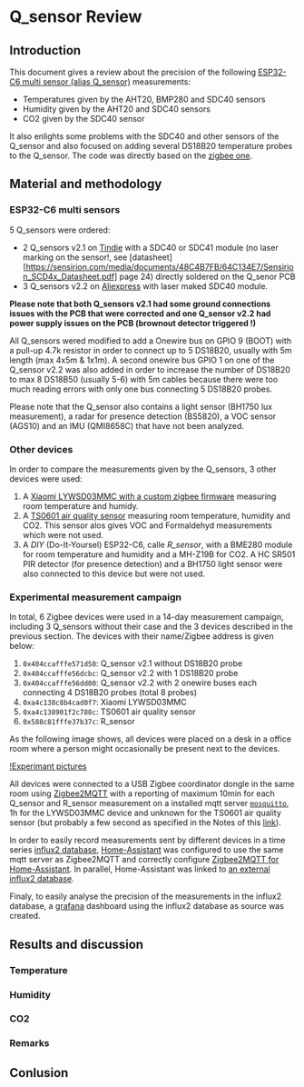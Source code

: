 # Q_sensor Review

## Introduction

This document gives a review about the precision of the following [ESP32-C6 multi sensor (alias Q_sensor)](https://www.tindie.com/products/adz1122/esp32-c6-multi-sensor-co2-voc-imu/) measurements:
- Temperatures given by the AHT20, BMP280 and SDC40 sensors
- Humidity given by the AHT20 and SDC40 sensors
- CO2 given by the SDC40 sensor

It also enlights some problems with the SDC40 and other sensors of the Q_sensor and also focused on adding several DS18B20 temperature probes to the Q_sensor. The code was directly based on the [zigbee one](https://github.com/xyzroe/Q_sensor).


## Material and methodology

### ESP32-C6 multi sensors

5 Q_sensors were ordered:
- 2 Q_sensors v2.1 on [Tindie](https://www.tindie.com/products/adz1122/esp32-c6-multi-sensor-co2-voc-imu/) with a SDC40 or SDC41 module (no laser marking on the sensor!, see [datasheet][https://sensirion.com/media/documents/48C4B7FB/64C134E7/Sensirion_SCD4x_Datasheet.pdf] page 24) directly soldered on the Q_senor PCB
- 3 Q_sensors v2.2 on [Aliexpress](https://fr.aliexpress.com/item/1005007922381128.html) with laser maked SDC40 module.

**Please note that both Q_sensors v2.1 had some ground connections issues with the PCB that were corrected and one Q_sensor v2.2 had power supply issues on the PCB (brownout detector triggered !)**

All Q_sensors wered modified to add a Onewire bus on GPIO 9 (BOOT) with a pull-up 4.7k resistor in order to connect up to 5 DS18B20, usually with 5m length (max 4x5m & 1x1m). A second onewire bus GPIO 1 on one of the Q_sensor v2.2 was also added in order to increase the number of DS18B20 to max 8 DS18B50 (usually 5-6) with 5m cables because there were too much reading errors with only one bus connecting 5 DS18B20 probes. 

Please note that the Q_sensor also contains a light sensor (BH1750 lux measurement), a radar for presence detection (BS5820), a VOC sensor (AGS10) and an IMU (QMI8658C) that have not been analyzed.  

### Other devices

In order to compare the measurements given by the Q_sensors, 3 other devices were used:
1. A [Xiaomi LYWSD03MMC with a custom zigbee firmware](https://www.zigbee2mqtt.io/devices/LYWSD03MMC-z.html#xiaomi-lywsd03mmc-z) measuring room temperature and humidy. 
2. A [TS0601 air quality sensor](https://www.zigbee2mqtt.io/devices/LYWSD03MMC-z.html#xiaomi-lywsd03mmc-z) measuring room temperature, humidity and CO2. This sensor alos gives VOC and Formaldehyd measurements which were not used.
3. A _DIY_ (Do-It-Yoursel) ESP32-C6, calle *R_sensor*, with a BME280 module for room temperature and humidity and a MH-Z19B for CO2. A HC SR501 PIR detector (for presence detection) and a BH1750 light sensor were also connected to this device but were not used. 


### Experimental measurement campaign

In total, 6 Zigbee devices were used in a 14-day measurement campaign, including 3 Q_sensors without their case and the 3 devices described in the previous section. The devices with their name/Zigbee address is given below:
1. `0x404ccafffe571d50`: Q_sensor v2.1 without DS18B20 probe
2. `0x404ccafffe56dcbc`: Q_sensor v2.2 with 1 DS18B20 probe
3. `0x404ccafffe56dd00`: Q_sensor v2.2 with 2 onewire buses each connecting 4 DS18B20 probes (total 8 probes)
4. `0xa4c138c8b4cad0f7`: Xiaomi LYWSD03MMC 
5. `0xa4c138901f2c788c`: TS0601 air quality sensor
6. `0x588c81fffe37b37c`: R_sensor 

As the following image shows, all devices were placed on a desk in a office room where a person might occasionally be present next to the devices.

[!Experimant pictures](./images/Experiment.jpg)


All devices were connected to a USB Zigbee coordinator dongle in the same room using [Zigbee2MQTT](https://www.zigbee2mqtt.io/) with a reporting of maximum 10min for each Q_sensor and R_sensor measurement on a installed mqtt server [`mosquitto`](https://www.zigbee2mqtt.io/guide/usage/integrations/home_assistant.html), 1h for the LYWSD03MMC device and unknown for the TS0601 air quality sensor (but probably a few second as specified in the Notes of this [link](https://www.zigbee2mqtt.io/devices/TS0601_air_quality_sensor.html#tuya-ts0601_air_quality_sensor)).

In order to easily record measurements sent by different devices in a time series [influx2 database](https://docs.influxdata.com/influxdb/v2/), [Home-Assistant](http://home-assistant.io/) was configured to use the same mqtt server as Zigbee2MQTT and correctly configure [Zigbee2MQTT for Home-Assistant](https://www.zigbee2mqtt.io/guide/usage/integrations/home_assistant.html). In parallel, Home-Assistant was linked to [an external influx2 database](https://www.home-assistant.io/integrations/influxdb/).

Finaly, to easily analyse the precision of the measurements in the influx2 database, a [grafana](https://grafana.com) dashboard using the influx2 database as source was created. 


## Results and discussion

### Temperature

### Humidity 

### CO2

### Remarks




## Conlusion



